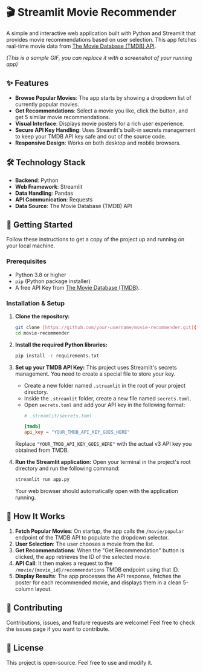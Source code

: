 # 🎬 Streamlit Movie Recommender

A simple and interactive web application built with Python and Streamlit that provides movie recommendations based on user selection. This app fetches real-time movie data from [The Movie Database (TMDB) API](https://www.themoviedb.org/documentation/api).

*(This is a sample GIF, you can replace it with a screenshot of your running app)*

## ✨ Features

* **Browse Popular Movies**: The app starts by showing a dropdown list of currently popular movies.
* **Get Recommendations**: Select a movie you like, click the button, and get 5 similar movie recommendations.
* **Visual Interface**: Displays movie posters for a rich user experience.
* **Secure API Key Handling**: Uses Streamlit's built-in secrets management to keep your TMDB API key safe and out of the source code.
* **Responsive Design**: Works on both desktop and mobile browsers.

## 🛠️ Technology Stack

* **Backend**: Python
* **Web Framework**: Streamlit
* **Data Handling**: Pandas
* **API Communication**: Requests
* **Data Source**: The Movie Database (TMDB) API

## 🚀 Getting Started

Follow these instructions to get a copy of the project up and running on your local machine.

### Prerequisites

* Python 3.8 or higher
* `pip` (Python package installer)
* A free API Key from [The Movie Database (TMDB)](https://www.themoviedb.org/signup).

### Installation & Setup

1.  **Clone the repository:**
    ```bash
    git clone [https://github.com/your-username/movie-recommender.git](https://github.com/your-username/movie-recommender.git)
    cd movie-recommender
    ```

2.  **Install the required Python libraries:**
    ```bash
    pip install -r requirements.txt
    ```

3.  **Set up your TMDB API Key:**
    This project uses Streamlit's secrets management. You need to create a special file to store your key.

    * Create a new folder named `.streamlit` in the root of your project directory.
    * Inside the `.streamlit` folder, create a new file named `secrets.toml`.
    * Open `secrets.toml` and add your API key in the following format:
        ```toml
        # .streamlit/secrets.toml
        
        [tmdb]
        api_key = "YOUR_TMDB_API_KEY_GOES_HERE"
        ```
    Replace `"YOUR_TMDB_API_KEY_GOES_HERE"` with the actual v3 API key you obtained from TMDB.

4.  **Run the Streamlit application:**
    Open your terminal in the project's root directory and run the following command:
    ```bash
    streamlit run app.py
    ```
    Your web browser should automatically open with the application running.

## 🔧 How It Works

1.  **Fetch Popular Movies**: On startup, the app calls the `/movie/popular` endpoint of the TMDB API to populate the dropdown selector.
2.  **User Selection**: The user chooses a movie from the list.
3.  **Get Recommendations**: When the "Get Recommendation" button is clicked, the app retrieves the ID of the selected movie.
4.  **API Call**: It then makes a request to the `/movie/{movie_id}/recommendations` TMDB endpoint using that ID.
5.  **Display Results**: The app processes the API response, fetches the poster for each recommended movie, and displays them in a clean 5-column layout.

## 🤝 Contributing

Contributions, issues, and feature requests are welcome! Feel free to check the issues page if you want to contribute.

## 📄 License

This project is open-source. Feel free to use and modify it.
